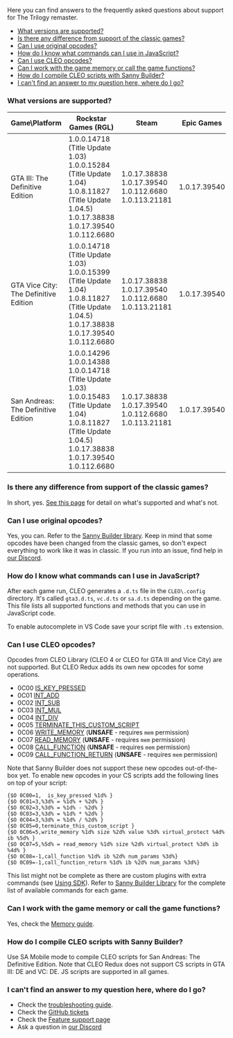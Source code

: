 Here you can find answers to the frequently asked questions about support for The Trilogy remaster.

- [What versions are supported?](#what-versions-are-supported)
- [Is there any difference from support of the classic games?](#is-there-any-difference-from-support-of-the-classic-games)
- [Can I use original opcodes?](#can-i-use-original-opcodes)
- [How do I know what commands can I use in JavaScript?](#how-do-i-know-what-commands-can-i-use-in-javascript)
- [Can I use CLEO opcodes?](#can-i-use-cleo-opcodes)
- [Can I work with the game memory or call the game functions?](#can-i-work-with-the-game-memory-or-call-the-game-functions)
- [How do I compile CLEO scripts with Sanny Builder?](#how-do-i-compile-cleo-scripts-with-sanny-builder)
- [I can't find an answer to my question here, where do I go?](#i-cant-find-an-answer-to-my-question-here-where-do-i-go)

### What versions are supported?

| Game\Platform                                  | Rockstar Games (RGL)                                                                                                                                                         | Steam                                                         | Epic Games |
| ------------------------------------- | ------------------------------------------------------------------------------------------------------------------------------------------------------------------------------------- | ------------------------------------------------------------- | ------------------- |
| GTA III: The Definitive Edition       | 1.0.0.14718 (Title Update 1.03)<br>1.0.0.15284 (Title Update 1.04)<br>1.0.8.11827 (Title Update 1.04.5)<br>1.0.17.38838<br>1.0.17.39540<br>1.0.112.6680                               | 1.0.17.38838<br>1.0.17.39540<br>1.0.112.6680<br>1.0.113.21181 | 1.0.17.39540        |
| GTA Vice City: The Definitive Edition | 1.0.0.14718 (Title Update 1.03)<br>1.0.0.15399 (Title Update 1.04)<br>1.0.8.11827 (Title Update 1.04.5)<br>1.0.17.38838<br>1.0.17.39540<br>1.0.112.6680                               | 1.0.17.38838<br>1.0.17.39540<br>1.0.112.6680<br>1.0.113.21181 | 1.0.17.39540        |
| San Andreas: The Definitive Edition   | 1.0.0.14296<br>1.0.0.14388<br>1.0.0.14718 (Title Update 1.03)<br>1.0.0.15483 (Title Update 1.04)<br>1.0.8.11827 (Title Update 1.04.5)<br>1.0.17.38838<br>1.0.17.39540<br>1.0.112.6680 | 1.0.17.38838<br>1.0.17.39540<br>1.0.112.6680<br>1.0.113.21181 | 1.0.17.39540        |

### Is there any difference from support of the classic games?

In short, yes. [See this page](https://github.com/cleolibrary/CLEO-Redux/wiki/Feature-Support-Matrix) for detail on what's supported and what's not.

### Can I use original opcodes?

Yes, you can. Refer to the [Sanny Builder library](https://library.sannybuilder.com/#/sa_unreal). Keep in mind that some opcodes have been changed from the classic games, so don't expect everything to work like it was in classic. If you run into an issue, find help in [our Discord](https://discord.gg/d5dZSfgBZr).

### How do I know what commands can I use in JavaScript?

After each game run, CLEO generates a `.d.ts` file in the `CLEO\.config` directory. It's called `gta3.d.ts`, `vc.d.ts` or `sa.d.ts` depending on the game. This file lists all supported functions and methods that you can use in JavaScript code.

To enable autocomplete in VS Code save your script file with `.ts` extension.

### Can I use CLEO opcodes?

Opcodes from CLEO Library (CLEO 4 or CLEO for GTA III and Vice City) are not supported. But CLEO Redux adds its own new opcodes for some operations.

- 0C00 [IS_KEY_PRESSED](https://library.sannybuilder.com/#/sa_unreal/CLEO/0C00)
- 0C01 [INT_ADD](https://library.sannybuilder.com/#/sa_unreal/CLEO/0C01)
- 0C02 [INT_SUB](https://library.sannybuilder.com/#/sa_unreal/CLEO/0C02)
- 0C03 [INT_MUL](https://library.sannybuilder.com/#/sa_unreal/CLEO/0C03)
- 0C04 [INT_DIV](https://library.sannybuilder.com/#/sa_unreal/CLEO/0C04)
- 0C05 [TERMINATE_THIS_CUSTOM_SCRIPT](https://library.sannybuilder.com/#/sa_unreal/CLEO/0C05)
- 0C06 [WRITE_MEMORY](https://library.sannybuilder.com/#/sa_unreal/CLEO/0C06) (**UNSAFE** - requires `mem` permission)
- 0C07 [READ_MEMORY](https://library.sannybuilder.com/#/sa_unreal/CLEO/0C07) (**UNSAFE** - requires `mem` permission)
- 0C08 [CALL_FUNCTION](https://library.sannybuilder.com/#/sa_unreal/CLEO/0C08) (**UNSAFE** - requires `mem` permission)
- 0C09 [CALL_FUNCTION_RETURN](https://library.sannybuilder.com/#/sa_unreal/CLEO/0C09) (**UNSAFE** - requires `mem` permission)

Note that Sanny Builder does not support these new opcodes out-of-the-box yet. To enable new opcodes in your CS scripts add the following lines on top of your script:

```
{$O 0C00=1,  is_key_pressed %1d% }
{$O 0C01=3,%3d% = %1d% + %2d% }
{$O 0C02=3,%3d% = %1d% - %2d% }
{$O 0C03=3,%3d% = %1d% * %2d% }
{$O 0C04=3,%3d% = %1d% / %2d% }
{$O 0C05=0,terminate_this_custom_script }
{$O 0C06=5,write_memory %1d% size %2d% value %3d% virtual_protect %4d% ib %5d% }
{$O 0C07=5,%5d% = read_memory %1d% size %2d% virtual_protect %3d% ib %4d% }
{$O 0C08=-1,call_function %1d% ib %2d% num_params %3d%}
{$O 0C09=-1,call_function_return %1d% ib %2d% num_params %3d%}
```

This list might not be complete as there are custom plugins with extra commands (see [Using SDK](./using-sdk.md)). Refer to [Sanny Builder Library](https://library.sannybuilder.com) for the complete list of available commands for each game.

### Can I work with the game memory or call the game functions?

Yes, check the [Memory guide](using-memory-64.md).

### How do I compile CLEO scripts with Sanny Builder?

Use SA Mobile mode to compile CLEO scripts for San Andreas: The Definitive Edition. Note that CLEO Redux does not support CS scripts in GTA III: DE and VC: DE. JS scripts are supported in all games.

### I can't find an answer to my question here, where do I go?

- Check the [troubleshooting guide](troubleshooting.md).
- Check the [GitHub tickets](https://github.com/cleolibrary/CLEO-Redux/issues)
- Check the [Feature support page](https://github.com/cleolibrary/CLEO-Redux/wiki/Feature-Support-Matrix)
- Ask a question in [our Discord](https://discord.gg/d5dZSfgBZr)
